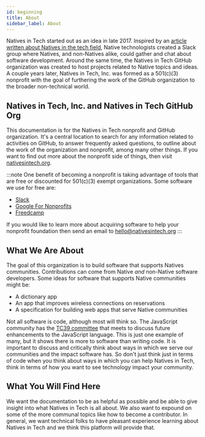 ```yaml
---
id: beginning
title: About
sidebar_label: About
---
```


Natives in Tech started out as an idea in late 2017. Inspired by an [article written about Natives in the tech field](https://medium.com/women-of-silicon-valley/just-18-awesome-native-folks-in-stem-134211ff14cd), Native technologists created a Slack group where Natives, and non-Natives alike, could gather and chat about software development. Around the same time, the Natives in Tech GitHub organization was created to host projects related to Native topics and ideas. A couple years later, Natives in Tech, Inc. was formed as a 501(c)(3) nonprofit with the goal of furthering the work of the GitHub organization to the broader non-technical world.

## Natives in Tech, Inc. and Natives in Tech GitHub Org

This documentation is for the Natives in Tech nonprofit and GitHub organization. It's a central location to search for any information related to activities on GitHub, to answer frequently asked questions, to outline about the work of the organization and nonprofit, among many other things. If you want to find out more about the nonprofit side of things, then visit [nativesintech.org](https://nativesintech.org).

:::note
One benefit of becoming a nonprofit is taking advantage of tools that are free or discounted for 501(c)(3) exempt organizations. Some software we use for free are:

- [Slack](https://slack.com/)
- [Google For Nonprofits](https://www.google.com/nonprofits/)
- [Freedcamp](https://freedcamp.com)

If you would like to learn more about acquiring software to help your nonprofit foundation then send an email to [hello@nativesintech.org](mailto:hello@nativesintech.org)
:::

## What We Are About

The goal of this organization is to build software that supports Natives communities. Contributions can come from Native _and_ non-Native software developers. Some ideas for software that supports Native communities might be:

- A dictionary app
- An app that improves wireless connections on reservations
- A specification for building web apps that serve Native communities

Not all software is code, although most will think so. The JavaScript community has the [TC39 committee](https://github.com/tc39) that meets to discuss future enhancements to the JavaScript language. This is just one example of many, but it shows there is more to software than writing code. It is important to discuss and critically think about ways in which we serve our communities and the impact software has. So don't just think just in terms of code when you think about ways in which you can help Natives in Tech, think in terms of how you want to see technology impact your community.

## What You Will Find Here

We want the documentation to be as helpful as possible and be able to give insight into what Natives in Tech is all about. We also want to expound on some of the more communal topics like how to become a contributor. In general, we want technical folks to have pleasant experience learning about Natives in Tech and we think this platform will provide that.
